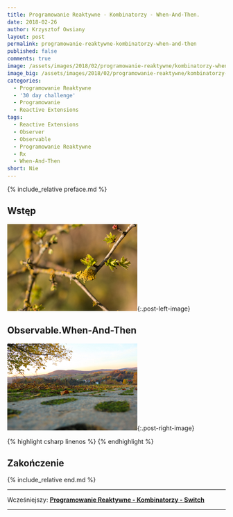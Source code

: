 ```yaml
---
title: Programowanie Reaktywne - Kombinatorzy - When-And-Then.
date: 2018-02-26
author: Krzysztof Owsiany
layout: post
permalink: programowanie-reaktywne-kombinatorzy-when-and-then
published: false
comments: true        
image: /assets/images/2018/02/programowanie-reaktywne/kombinatorzy-when-and-then/post.jpg
image_big: /assets/images/2018/02/programowanie-reaktywne/kombinatorzy-when-and-then/post-big.jpg
categories:
  - Programowanie Reaktywne
  - '30 day challenge'
  - Programowanie
  - Reactive Extensions
tags:
  - Reactive Extensions
  - Observer
  - Observable
  - Programowanie Reaktywne
  - Rx
  - When-And-Then
short: Nie
---
```

{% include_relative preface.md %}

## Wstęp
[![Reactive Extensions - When-And-Then][post]][post-big]{:.post-left-image}

## Observable.When-And-Then

[![Reactive Extensions - When-And-Then][image1]][image1-big]{:.post-right-image}

{% highlight csharp linenos %}
{% endhighlight %}

## Zakończenie

{% include_relative end.md %}

------
Wcześniejszy: **[Programowanie Reaktywne - Kombinatorzy - Switch][previous]**

<!--Następny: **[Programowanie Reaktywne - Kombinatorzy - Start With][next]**-->

------
[previous]: {{site.url}}/programowanie-reaktywne-kombinatorzy-switch
[next]: {{site.url}}/programowanie-reaktywne-kombinatorzy-concat

[post]: /assets/images/2018/02/programowanie-reaktywne/kombinatorzy-when-and-then/post.jpg
[post-big]: /assets/images/2018/02/programowanie-reaktywne/kombinatorzy-when-and-then/post-big.jpg

[image1]: /assets/images/2018/02/programowanie-reaktywne/kombinatorzy-when-and-then/image1.jpg
[image1-big]: /assets/images/2018/02/programowanie-reaktywne/kombinatorzy-when-and-then/image1-big.jpg